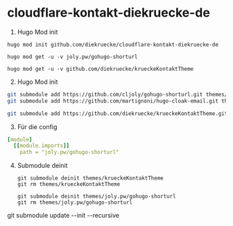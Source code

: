 # cloudflare-kontakt-diekruecke-de

1. Hugo Mod init

```shell
hugo mod init github.com/diekruecke/cloudflare-kontakt-diekruecke-de

hugo mod get -u -v joly.pw/gohugo-shorturl

hugo mod get -u -v github.com/diekruecke/krueckeKontaktTheme
```

2. Hugo Mod init

```bash
git submodule add https://github.com/cljoly/gohugo-shorturl.git themes/gohugo-shorturl
git submodule add https://github.com/martignoni/hugo-cloak-email.git themes/hugo-cloak-email

git submodule add https://github.com/diekruecke/krueckeKontaktTheme.git themes/krueckeKontaktTheme
```

3. Für die config

```yaml
[module]
  [[module.imports]]
    path = "joly.pw/gohugo-shorturl"

```

4. Submodule deinit

    ```shell
    git submodule deinit themes/krueckeKontaktTheme
    git rm themes/krueckeKontaktTheme

    git submodule deinit themes/joly.pw/gohugo-shorturl
    git rm themes/joly.pw/gohugo-shorturl
    ```


git submodule update --init --recursive